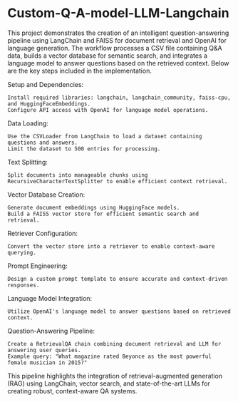 # Custom-Q-A-model-LLM-Langchain
This project demonstrates the creation of an intelligent question-answering pipeline using LangChain and FAISS for document retrieval and OpenAI for language generation. The workflow processes a CSV file containing Q&A data, builds a vector database for semantic search, and integrates a language model to answer questions based on the retrieved context. Below are the key steps included in the implementation.

Setup and Dependencies:

    Install required libraries: langchain, langchain_community, faiss-cpu, and HuggingFaceEmbeddings.
    Configure API access with OpenAI for language model operations.

Data Loading:

    Use the CSVLoader from LangChain to load a dataset containing questions and answers.
    Limit the dataset to 500 entries for processing.

Text Splitting:

    Split documents into manageable chunks using RecursiveCharacterTextSplitter to enable efficient context retrieval.

Vector Database Creation:

    Generate document embeddings using HuggingFace models.
    Build a FAISS vector store for efficient semantic search and retrieval.

Retriever Configuration:

    Convert the vector store into a retriever to enable context-aware querying.

Prompt Engineering:

    Design a custom prompt template to ensure accurate and context-driven responses.

Language Model Integration:

    Utilize OpenAI's language model to answer questions based on retrieved context.

Question-Answering Pipeline:

    Create a RetrievalQA chain combining document retrieval and LLM for answering user queries.
    Example query: "What magazine rated Beyonce as the most powerful female musician in 2015?"

This pipeline highlights the integration of retrieval-augmented generation (RAG) using LangChain, vector search, and state-of-the-art LLMs for creating robust, context-aware QA systems.
